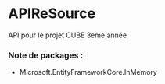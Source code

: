 # APIReSource
API pour le projet CUBE 3eme année

### Note de packages :

- Microsoft.EntityFrameworkCore.InMemory
